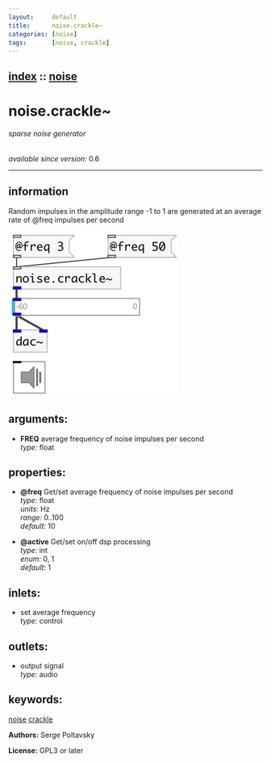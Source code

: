 ```yaml
---
layout:     default
title:      noise.crackle~
categories: [noise]
tags:       [noise, crackle]
---
```

[index](index.html) :: [noise](category_noise.html)
---

# noise.crackle~

###### sparse noise generator

*available since version:* 0.6

---


## information
Random impulses in the amplitude range -1 to 1 are generated at an average rate of @freq impulses per second


[![example](../examples/img/noise.crackle~.jpg)](../examples/pd/noise.crackle~.pd)



## arguments:

* **FREQ**
average frequency of noise impulses per second<br>
_type:_ float<br>





## properties:

* **@freq** 
Get/set average frequency of noise impulses per second<br>
_type:_ float<br>
_units:_ Hz<br>
_range:_ 0..100<br>
_default:_ 10<br>

* **@active** 
Get/set on/off dsp processing<br>
_type:_ int<br>
_enum:_ 0, 1<br>
_default:_ 1<br>



## inlets:

* set average frequency<br>
_type:_ control



## outlets:

* output signal<br>
_type:_ audio



## keywords:

[noise](keywords/noise.html)
[crackle](keywords/crackle.html)






**Authors:** Serge Poltavsky




**License:** GPL3 or later





